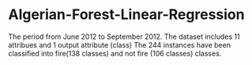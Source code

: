 # Algerian-Forest-Linear-Regression
The period from June 2012 to September 2012. The dataset includes 11 attribues and 1 output attribute (class) The 244 instances have been classified into fire(138 classes) and not fire (106 classes) classes.
